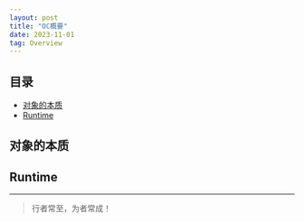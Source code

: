 ```yaml
---
layout: post
title: "OC概要"
date: 2023-11-01
tag: Overview
---
```






## 目录


- [对象的本质](#content1)   
- [Runtime](#content2)   





<!-- ************************************************ -->
## <a id="content1">对象的本质</a>


<!-- ************************************************ -->
## <a id="content2">Runtime</a>



----------
>  行者常至，为者常成！


